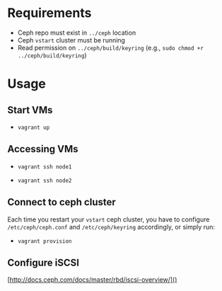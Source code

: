 # Requirements

- Ceph repo must exist in `../ceph` location
- Ceph `vstart` cluster must be running
- Read permission on  `../ceph/build/keyring`
  (e.g., `sudo chmod +r ../ceph/build/keyring`)

# Usage

## Start VMs

- `vagrant up`

## Accessing VMs

- `vagrant ssh node1`

- `vagrant ssh node2`

## Connect to ceph cluster

Each time you restart your `vstart` ceph cluster, you have to 
configure `/etc/ceph/ceph.conf` and `/etc/ceph/keyring` accordingly, or simply run:

- `vagrant provision`

## Configure iSCSI

[http://docs.ceph.com/docs/master/rbd/iscsi-overview/]()
